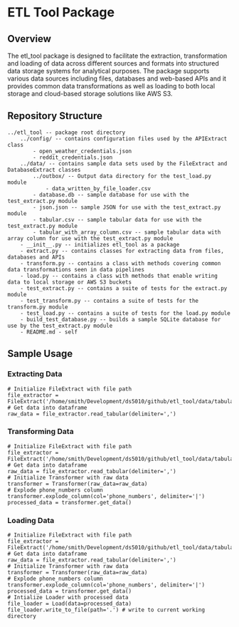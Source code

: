 # ETL Tool Package
## Overview

The etl_tool package is designed to facilitate the extraction, transformation and 
loading of data across different sources and formats into structured data storage 
systems for analytical purposes.
The package supports various data sources including files, databases and 
web-based APIs and it provides common data transformations as well as loading
to both local storage and cloud-based storage solutions like AWS S3.

## Repository Structure
```
../etl_tool -- package root directory
    ../config/ -- contains configuration files used by the APIExtract class
        - open_weather_credentials.json
        - reddit_credentials.json
    ../data/ -- contains sample data sets used by the FileExtract and DatabaseExtract classes
        ../outbox/ -- Output data directory for the test_load.py module
            - data_written_by_file_loader.csv
        - database.db -- sample database for use with the test_extract.py module
        - json.json -- sample JSON for use with the test_extract.py module
        - tabular.csv -- sample tabular data for use with the test_extract.py module
        - tabular_with_array_column.csv -- sample tabular data with array column for use with the test_extract.py module
    - __init__.py -- initializes etl_tool as a package
    - extract.py -- contains classes for extracting data from files, databases and APIs
    - transform.py -- contains a class with methods covering common data transformations seen in data pipelines
    - load.py -- contains a class with methods that enable writing data to local storage or AWS S3 buckets
    - test_extract.py -- contains a suite of tests for the extract.py module
    - test_transform.py -- contains a suite of tests for the transform.py module
    - test_load.py -- contains a suite of tests for the load.py module
    - build_test_database.py -- builds a sample SQLite database for use by the test_extract.py module
    - README.md - self
```

## Sample Usage

### Extracting Data
```
# Initialize FileExtract with file path
file_extractor = FileExtract('/home/smith/Development/ds5010/github/etl_tool/data/tabular_with_array_column.csv')
# Get data into dataframe
raw_data = file_extractor.read_tabular(delimiter=',')
```

### Transforming Data
```
# Initialize FileExtract with file path
file_extractor = FileExtract('/home/smith/Development/ds5010/github/etl_tool/data/tabular_with_array_column.csv')
# Get data into dataframe
raw_data = file_extractor.read_tabular(delimiter=',')
# Initialize Transformer with raw data
transformer = Transformer(raw_data=raw_data)
# Explode phone_numbers column
transformer.explode_column(col='phone_numbers', delimiter='|')
processed_data = transformer.get_data()
```

### Loading Data
```
# Initialize FileExtract with file path
file_extractor = FileExtract('/home/smith/Development/ds5010/github/etl_tool/data/tabular_with_array_column.csv')
# Get data into dataframe
raw_data = file_extractor.read_tabular(delimiter=',')
# Initialize Transformer with raw data
transformer = Transformer(raw_data=raw_data)
# Explode phone_numbers column
transformer.explode_column(col='phone_numbers', delimiter='|')
processed_data = transformer.get_data()
# Intialize Loader with processed data
file_loader = Load(data=processed_data)
file_loader.write_to_file(path='.') # write to current working directory
```


